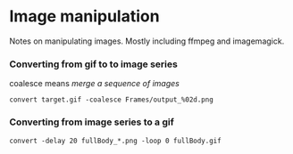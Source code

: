 # Image manipulation

Notes on manipulating images. Mostly including ffmpeg and imagemagick.

### Converting from gif to to image series

coalesce means *merge a sequence of images*

```none
convert target.gif -coalesce Frames/output_%02d.png
```

### Converting from image series to a gif

```none
convert -delay 20 fullBody_*.png -loop 0 fullBody.gif
```
